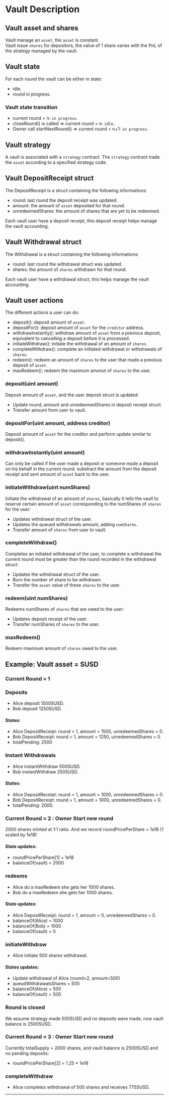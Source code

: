 # Vault Description

## Vault asset and shares

Vault manage an `asset`, the `asset` is constant. <br/>
Vault issue `shares` for depositors, the value of 1 share varies with the PnL of the strategy managed by the vault.

## Vault state

For each round the vault can be either in state:

- idle.
- round in progress.

### Vault state transition

- current round = n: `in progress`.
- closeRound() is called => current round = n: `idle`.
- Owner call startNextRound() => current round = n+1: `in progress`.

## Vault strategy

A vault is associated with a `strategy` contract. The `strategy` contract trade the `asset` according to a specified strategy code.

## Vault DepositReceipt struct

The DepositReceipt is a struct containing the following informations:

- round: last round the deposit receipt was updated.
- amount: the amount of `asset` deposited for that round.
- unredeemedShares: the amount of shares that are yet to be redeemed.

Each vault user have a deposit receipt, this deposit receipt helps manage the vault accounting.

## Vault Withdrawal struct

The Withdrawal is a struct containing the following informations:

- round: last round the withdrawal struct was updated.
- shares: the amount of `shares` withdrawn for that round.

Each vault user have a withdrawal struct, this helps manage the vault accounting.

## Vault user actions

The different actions a user can do:

- deposit(): deposit amount of `asset`.
- depositFor(): deposit amount of `asset` for the `creditor` address.
- withdrawInstantly(): withdraw amount of `asset` from a previous deposit, equivalent to cancelling a deposit before it is processed.
- initiateWithdraw(): initiate the withdrawal of an amount of `shares`.
- completeWithdraw(): complete an initiated withdrawal or withdrawals of `shares`.
- redeem(): redeem an amount of `shares` to the user that made a previous deposit of `asset`.
- maxRedeem(): redeem the maximum amonut of `shares` to the user.

### deposit(uint amount)

Deposit amount of `asset`, and the user deposit struct is updated:

- Update round, amount and unredeemedShares in deposit receipt struct.
- Transfer amount from user to vault.

### depositFor(uint amount, address creditor)

Deposit amount of `asset` for the creditor and perform update similar to deposit().

### withdrawInstantly(uint amount)

Can only be called if the user made a deposit or someone made a deposit on his behalf in the current round. substract the amount from the deposit receipt and sent amount of `asset` back to the user.

### initiateWithdraw(uint numShares)

Initiate the withdrawal of an amount of `shares`, basically it tells the vault to reserve certain amount of `asset` corresponding to the numShares of `shares` for the user:

- Updates withdrawal struct of the user.
- Updates the queued withdrawals amount, adding `numShares`.
- Transfer amount of `shares` from user to vault.

### completeWithdraw()

Completes an initiated withdrawal of the user, to complete a withdrawal the current round must be greater than the round recorded in the withdrawal struct:

- Updates the withdrawal struct of the user.
- Burn the number of share to be withdrawn.
- Transfer the `asset` value of these `shares` to the user.

### redeem(uint numShares)

Redeems numShares of `shares` that are owed to the user:

- Updates deposit receipt of the user.
- Transfer numShares of `shares` to the user.

### maxRedeem()

Redeem maximum amount of `shares` owed to the user.

## Example: Vault asset = SUSD

### Current Round = 1

### Deposits

- Alice deposit 1500SUSD.
- Bob deposit 1250SUSD.

#### States:

- Alice DepositReceipt: round = 1, amount = 1500, unredeemedShares = 0.
- Bob DepositReceipt: round = 1, amount = 1250, unredeemedShares = 0.
- totalPending: 2500

### Instant Withdrawals

- Alice instantWithdraw 500SUSD.
- Bob instantWithdraw 250SUSD.

#### States:

- Alice DepositReceipt: round = 1, amount = 1000, unredeemedShares = 0.
- Bob DepositReceipt: round = 1, amount = 1000, unredeemedShares = 0.
- totalPending: 2000.

### Current Round = 2 : Owner Start new round

2000 shares minted at 1:1 ratio. And we record roundPricePerShare = 1e18 (1 scaled by 1e18)

#### State updates:

- roundPricePerShare[1] = 1e18
- balanceOf(vault) = 2000

### redeems

- Alice do a maxRedeem she gets her 1000 shares.
- Bob do a maxRedeem she gets her 1000 shares.

#### State updates:

- Alice DepositReceipt: round = 1, amount = 0, unredeemedShares = 0.
- balanceOf(Alice) = 1000
- balanceOf(Bob) = 1000
- balanceOf(vault) = 0

### initiateWithdraw

- Alice initiate 500 shares withdrawal.

#### States updates:

- Update withdrawal of Alice (round=2, amount=500)
- queudWithdrawalsShares = 500
- balanceOf(Alice) = 500
- balanceOf(vault) = 500

### Round is closed

We assume strategy made 500SUSD and no deposits were made, now vault balance is 2500SUSD.

### Current Round = 3 : Owner Start new round

Currently totalSupply = 2000 shares, and vault balance is 2500SUSD and no pending deposits:

- roundPricePerShare[2] = 1.25 \* 1e18

### completeWithdraw

- Alice completes withdrawal of 500 shares and receives 775SUSD.

---
